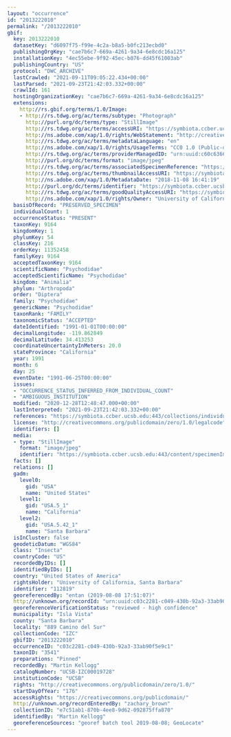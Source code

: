 ```yaml
---
layout: "occurrence"
id: "2013222010"
permalink: "/2013222010"
gbif:
  key: 2013222010
  datasetKey: "d6097f75-f99e-4c2a-b8a5-b0fc213ecbd0"
  publishingOrgKey: "cae7b6c7-669a-4261-9a34-6e8cdc16a125"
  installationKey: "4ec55ebe-9f92-45ec-b076-dd45f61003ab"
  publishingCountry: "US"
  protocol: "DWC_ARCHIVE"
  lastCrawled: "2021-09-11T09:05:22.434+00:00"
  lastParsed: "2021-09-23T21:42:03.332+00:00"
  crawlId: 161
  hostingOrganizationKey: "cae7b6c7-669a-4261-9a34-6e8cdc16a125"
  extensions:
    http://rs.gbif.org/terms/1.0/Image:
    - http://rs.tdwg.org/ac/terms/subtype: "Photograph"
      http://purl.org/dc/terms/type: "StillImage"
      http://rs.tdwg.org/ac/terms/accessURI: "https://symbiota.ccber.ucsb.edu:443/content/specimenImages/UCSB_IZC/UCSB-IZC00019/UCSB-IZC00019728.jpg"
      http://ns.adobe.com/xap/1.0/rights/WebStatement: "http://creativecommons.org/publicdomain/zero/1.0/"
      http://rs.tdwg.org/ac/terms/metadataLanguage: "en"
      http://ns.adobe.com/xap/1.0/rights/UsageTerms: "CC0 1.0 (Public-domain)"
      http://rs.tdwg.org/ac/terms/providerManagedID: "urn:uuid:c60c6366-c20a-419c-a4e6-69607bd89f5c"
      http://purl.org/dc/terms/format: "image/jpeg"
      http://rs.tdwg.org/ac/terms/associatedSpecimenReference: "https://symbiota.ccber.ucsb.edu:443/collections/individual/index.php?occid=112819"
      http://rs.tdwg.org/ac/terms/thumbnailAccessURI: "https://symbiota.ccber.ucsb.edu:443/content/specimenImages/UCSB_IZC/UCSB-IZC00019/UCSB-IZC00019728_tn.jpg"
      http://ns.adobe.com/xap/1.0/MetadataDate: "2018-11-08 16:41:19"
      http://purl.org/dc/terms/identifier: "https://symbiota.ccber.ucsb.edu:443/content/specimenImages/UCSB_IZC/UCSB-IZC00019/UCSB-IZC00019728.jpg"
      http://rs.tdwg.org/ac/terms/goodQualityAccessURI: "https://symbiota.ccber.ucsb.edu:443/content/specimenImages/UCSB_IZC/UCSB-IZC00019/UCSB-IZC00019728.jpg"
      http://ns.adobe.com/xap/1.0/rights/Owner: "University of California, Santa Barbara"
  basisOfRecord: "PRESERVED_SPECIMEN"
  individualCount: 1
  occurrenceStatus: "PRESENT"
  taxonKey: 9164
  kingdomKey: 1
  phylumKey: 54
  classKey: 216
  orderKey: 11352458
  familyKey: 9164
  acceptedTaxonKey: 9164
  scientificName: "Psychodidae"
  acceptedScientificName: "Psychodidae"
  kingdom: "Animalia"
  phylum: "Arthropoda"
  order: "Diptera"
  family: "Psychodidae"
  genericName: "Psychodidae"
  taxonRank: "FAMILY"
  taxonomicStatus: "ACCEPTED"
  dateIdentified: "1991-01-01T00:00:00"
  decimalLongitude: -119.862849
  decimalLatitude: 34.413253
  coordinateUncertaintyInMeters: 20.0
  stateProvince: "California"
  year: 1991
  month: 6
  day: 25
  eventDate: "1991-06-25T00:00:00"
  issues:
  - "OCCURRENCE_STATUS_INFERRED_FROM_INDIVIDUAL_COUNT"
  - "AMBIGUOUS_INSTITUTION"
  modified: "2020-12-28T12:48:47.000+00:00"
  lastInterpreted: "2021-09-23T21:42:03.332+00:00"
  references: "https://symbiota.ccber.ucsb.edu:443/collections/individual/index.php?occid=112819"
  license: "http://creativecommons.org/publicdomain/zero/1.0/legalcode"
  identifiers: []
  media:
  - type: "StillImage"
    format: "image/jpeg"
    identifier: "https://symbiota.ccber.ucsb.edu:443/content/specimenImages/UCSB_IZC/UCSB-IZC00019/UCSB-IZC00019728.jpg"
  facts: []
  relations: []
  gadm:
    level0:
      gid: "USA"
      name: "United States"
    level1:
      gid: "USA.5_1"
      name: "California"
    level2:
      gid: "USA.5.42_1"
      name: "Santa Barbara"
  isInCluster: false
  geodeticDatum: "WGS84"
  class: "Insecta"
  countryCode: "US"
  recordedByIDs: []
  identifiedByIDs: []
  country: "United States of America"
  rightsHolder: "University of California, Santa Barbara"
  identifier: "112819"
  georeferencedBy: "entan (2019-08-08 17:51:07)"
  http://unknown.org/recordId: "urn:uuid:c03c2281-c049-430b-92a3-33ab90f5e9c1"
  georeferenceVerificationStatus: "reviewed - high confidence"
  municipality: "Isla Vista"
  county: "Santa Barbara"
  locality: "889 Camino del Sur"
  collectionCode: "IZC"
  gbifID: "2013222010"
  occurrenceID: "c03c2281-c049-430b-92a3-33ab90f5e9c1"
  taxonID: "3541"
  preparations: "Pinned"
  recordedBy: "Martin Kellogg"
  catalogNumber: "UCSB-IZC00019728"
  institutionCode: "UCSB"
  rights: "http://creativecommons.org/publicdomain/zero/1.0/"
  startDayOfYear: "176"
  accessRights: "https://creativecommons.org/publicdomain/"
  http://unknown.org/recordEnteredBy: "zachary_brown"
  collectionID: "e7c51ab1-870b-4ee8-9d62-092875ffa870"
  identifiedBy: "Martin Kellogg"
  georeferenceSources: "georef batch tool 2019-08-08; GeoLocate"
---
```

